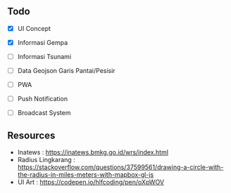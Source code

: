 ## Todo
- [x] UI Concept
- [x] Informasi Gempa
- [ ] Informasi Tsunami
- [ ] Data Geojson Garis Pantai/Pesisir
- [ ] PWA
- [ ] Push Notification
- [ ] Broadcast System


## Resources
- Inatews : https://inatews.bmkg.go.id/wrs/index.html
- Radius Lingkarang : https://stackoverflow.com/questions/37599561/drawing-a-circle-with-the-radius-in-miles-meters-with-mapbox-gl-js
- UI Art : https://codepen.io/hlfcoding/pen/oXpWOV